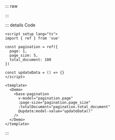 ::: raw

<ClientOnly>
  <PaginationExample />
</ClientOnly>

:::

::: details Code

```vue
<script setup lang="ts">
import { ref } from 'vue'

const pagination = ref({
  page: 1,
  page_size: 5,
  total_document: 100
})

const updateData = () => {}
</script>

<template>
  <Demo>
    <base-pagination
      v-model="pagination.page"
      :page-size="pagination.page_size"
      :totalDocument="pagination.total_document"
      @update:model-value="updateData()"
    />
  </Demo>
</template>
```

:::
